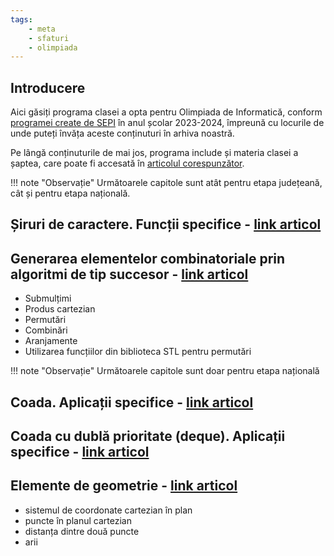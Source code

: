 ```yaml
---
tags:
    - meta
    - sfaturi
    - olimpiada
---
```

## Introducere

Aici găsiți programa clasei a opta pentru Olimpiada de Informatică, conform
[programei create de
SEPI](https://sepi.ro/assets/upload-file/oni2024/Programa%20pentru%20olimpiada%20de%20informatica_gimnaziu%20si%20liceu.pdf)
în anul școlar 2023-2024, împreună cu locurile de unde puteți învăța aceste
conținuturi în arhiva noastră.

Pe lângă conținuturile de mai jos, programa include și materia clasei a șaptea,
care poate fi accesată în [articolul
corespunzător](https://edu.roalgo.ro/olimpiada/clasa-VII/).

!!! note "Observație"
    Următoarele capitole sunt atât pentru etapa județeană, cât și pentru etapa națională.

## Șiruri de caractere. Funcții specifice - [link articol](https://edu.roalgo.ro/cppintro/strings/)

## Generarea elementelor combinatoriale prin algoritmi de tip succesor - [link articol](https://edu.roalgo.ro/mediu/backtracking/)

- Submulțimi  
- Produs cartezian
- Permutări
- Combinări
- Aranjamente
- Utilizarea funcțiilor din biblioteca STL pentru permutări

!!! note "Observație"
    Următoarele capitole sunt doar pentru etapa națională

## Coada. Aplicații specifice - [link articol](https://edu.roalgo.ro/mediu/queue/)

## Coada cu dublă prioritate (deque). Aplicații specifice - [link articol](https://edu.roalgo.ro/mediu/deque/)

## Elemente de geometrie - [link articol](https://edu.roalgo.ro/mediu/basic-geometry/)

- sistemul de coordonate cartezian în plan
- puncte în planul cartezian
- distanța dintre două puncte
- arii
